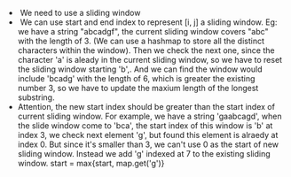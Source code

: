 -  We need to use a sliding window
-  We can use start and end index to represent [i, j] a sliding window. Eg: we have a string "abcadgf", the current sliding window covers "abc" with the length of 3. (We can use a hashmap to store all the distinct characters within the window). Then we check the next one, since the character 'a' is aleady in the current sliding window, so we have to reset the sliding window starting 'b',. And we can find the window would include 'bcadg' with the length of 6, which is greater the existing number 3, so we have to update the maxium length of the longest substring.
- Attention, the new start index should be greater than the start index of current sliding window. For example, we have a string 'gaabcagd', when the slide window come to 'bca', the start index of this window is 'b' at index 3, we check next element 'g', but found this element  is alraedy at index 0. But since it's smaller than 3, we can't use 0 as the start of new sliding window. Instead we add 'g' indexed at 7 to the existing sliding window.
start = max{start, map.get('g')}